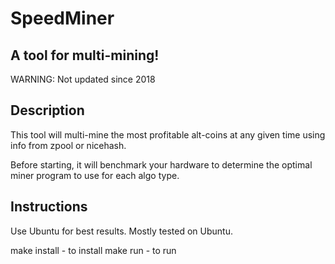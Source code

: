 # SpeedMiner #
## A tool for multi-mining! ##
WARNING: Not updated since 2018

## Description ##
This tool will multi-mine the most profitable alt-coins at any given time using info from zpool or nicehash.

Before starting, it will benchmark your hardware to determine the optimal miner program to use for each algo type.

## Instructions ##
Use Ubuntu for best results.  Mostly tested on Ubuntu.

make install - to install
make run - to run

